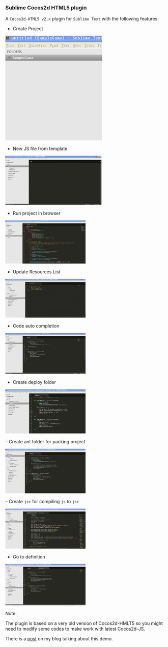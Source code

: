 ### Sublime Cocos2d HTML5 plugin

A `Cocos2d-HTML5 v2.x` plugin for `Sublime Text` with the following features:

- Create Project

<img src="./snapshot/1.create_project.gif"/>

- New JS file from template

<img src="./snapshot/2.new_js_file.gif" width="60%" />

- Run project in browser

<img src="./snapshot/3.run_in_browser.gif" width="50%" />

- Update Resources List

<img src="./snapshot/4.update_resource_list.gif" width="50%" />

- Code auto completion

<img src="./snapshot/5.auto_completion.gif" width="50%" />

- Create deploy folder

<img src="./snapshot/6.create_deploy_folder.gif" width="50%" />

– Create ant folder for packing project

<img src="./snapshot/7.run_ant.gif" width="50%" />

– Create `jsc` for compiling `js` to `jsc`

<img src="./snapshot/8.compile_jsc.gif" width="50%" />

- Go to definition

<img src="./snapshot/9.go_to_definition.gif" width="50%" />


Note:

The plugin is based on a very old version of Cocos2d-HMLT5 so you might need to modify some codes to make work with latest Cocos2d-JS.

There is a [post](http://www.supersuraccoon-cocos2d.com/2014/04/11/cocos2dhtml5dev-a-cocos2d-html52-x-plugin-for-sublimetext/) on my blog talking about this demo.


